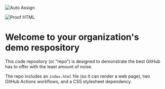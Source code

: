![Auto Assign](https://github.com/greenercy/demo-repository/actions/workflows/auto-assign.yml/badge.svg)

![Proof HTML](https://github.com/greenercy/demo-repository/actions/workflows/proof-html.yml/badge.svg)

# Welcome to your organization's demo respository
This code repository (or "repo") is designed to demonstrate the best GitHub has to offer with the least amount of noise.

The repo includes an `index.html` file (so it can render a web page), two GitHub Actions workflows, and a CSS stylesheet dependency.
